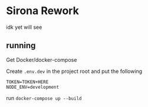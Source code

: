 # Sirona Rework

idk yet will see

## running

Get Docker/docker-compose

Create `.env.dev` in the project root and put the following

```
TOKEN=TOKEN+HERE
NODE_ENV=development
```

run `docker-compose up --build`
